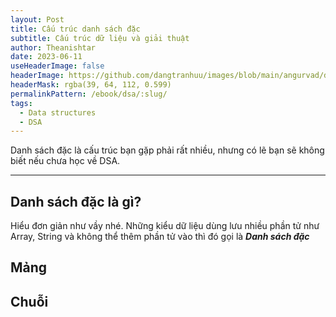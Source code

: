 ```yaml
---
layout: Post
title: Cấu trúc danh sách đặc
subtitle: Cấu trúc dữ liệu và giải thuật
author: Theanishtar
date: 2023-06-11
useHeaderImage: false
headerImage: https://github.com/dangtranhuu/images/blob/main/angurvad/dsa/session2/banner.png?raw=true
headerMask: rgba(39, 64, 112, 0.599)
permalinkPattern: /ebook/dsa/:slug/
tags:
  - Data structures 
  - DSA
---
```


Danh sách đặc là cấu trúc bạn gặp phải rất nhiều, nhưng có lẽ bạn sẽ không biết nếu chưa học về DSA.
<!-- more -->

---


## Danh sách đặc là gì?

Hiểu đơn giản như vầy nhé. Những kiểu dữ liệu dùng lưu nhiều phần tử như Array, String và không thể thêm phần tử vào thì đó gọi là **_Danh sách đặc_**

## Mảng


## Chuỗi
